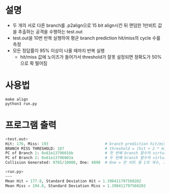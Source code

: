 # 설명
- 두 개의 서로 다른 branch를 .p2align으로 15 bit align시킨 뒤 랜덤한 1만비트 값을 추출하는 공격을 수행하는 test.out
- test.out을 10번 반복 실행하여 평균 branch prediction hit/miss의 cycle 수를 측정
- 모든 정답률이 95% 이상이 나올 때까지 반복 실행
  - hit/miss 값에 노이즈가 들어가서 threshold가 잘못 설정되면 정확도가 50%으로 확 떨어짐
# 사용법
```
make align
python3 run.py
```
# 프로그램 출력
``` python
<test.out>
Hit: 176, Miss: 193                         # branch prediction hit/miss 시 branch 실행에 소요되는 시간(cycle)
BRANCH MISS THRESHOLD: 187                  # threshold = (hit + 2 * miss) / 3, 1:2가 왜 잘 되는지는 모르겠으나 더 잘 됨
PC of Branch 1: 0x61e1379601bb              # 첫 번째 branch 함수의 virtual address (branch를 실행하는 "함수"의 주소라서 align된 건 아님)
PC of Branch 2: 0x61e13796803a              # 두 번째 branch 함수의 virtual address (branch를 실행하는 "함수"의 주소라서 align된 건 아님)
Collision Generated: 9765/10000, One: 4898  # One = 만 비트 중 1의 개수, 그 중 PHT-based side-channel attack을 통해 값을 추출해낸 개수
```
``` python
<run.py>
~~~
Mean Hit = 177.8, Standard Deviation Hit = 1.398411797560202
Mean Miss = 194.8, Standard Deviation Miss = 1.398411797560202
```
